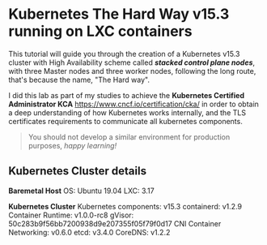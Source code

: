 # Kubernetes The Hard Way v15.3 running on LXC containers

This tutorial will guide you through the creation of a Kubernetes v15.3 cluster with High Availability scheme called ***stacked control plane nodes***, with three Master nodes and three worker nodes, following the long route, that's because the name, "The Hard way". 

I did this lab as part of my studies to achieve the **Kubernetes Certified Administrator KCA** https://www.cncf.io/certification/cka/ in order to obtain a deep understanding of how Kubernetes works internally, and the TLS certificates requirements to communicate all kubernetes components. 

> You should not develop a similar environment for production purposes, *happy learning!* 

## Kubernetes Cluster details

**Baremetal Host**
OS: Ubuntu 19.04
LXC: 3.17

**Kubernetes Cluster**
Kubernetes components: v15.3
containerd: v1.2.9 
Container Runtime: v1.0.0-rc8
gVisor: 50c283b9f56bb7200938d9e207355f05f79f0d17
CNI Container Networking:  v0.6.0
etcd: v3.4.0
CoreDNS: v1.2.2

